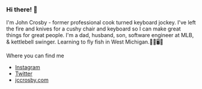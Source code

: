 ### Hi there! :wave: 

I'm John Crosby - former professional cook turned keyboard jockey. I've left the fire and knives for a cushy chair and keyboard so I can make great things for great people. I'm a dad, husband, son, software engineer at MLB, & kettlebell swinger. Learning to fly fish in West Michigan.🏋️‍♂️🖥🎣

Where you can find me

- [Instagram](https://www.instagram.com/jccrosby)
- [Twitter](https://www.twitter.com/jccrosby)
- [jccrosby.com](https://www.jccrosby.com)
